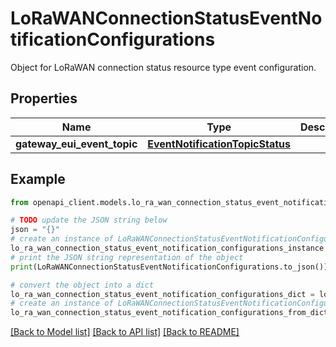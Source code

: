 # LoRaWANConnectionStatusEventNotificationConfigurations

Object for LoRaWAN connection status resource type event configuration.

## Properties

Name | Type | Description | Notes
------------ | ------------- | ------------- | -------------
**gateway_eui_event_topic** | [**EventNotificationTopicStatus**](EventNotificationTopicStatus.md) |  | [optional] 

## Example

```python
from openapi_client.models.lo_ra_wan_connection_status_event_notification_configurations import LoRaWANConnectionStatusEventNotificationConfigurations

# TODO update the JSON string below
json = "{}"
# create an instance of LoRaWANConnectionStatusEventNotificationConfigurations from a JSON string
lo_ra_wan_connection_status_event_notification_configurations_instance = LoRaWANConnectionStatusEventNotificationConfigurations.from_json(json)
# print the JSON string representation of the object
print(LoRaWANConnectionStatusEventNotificationConfigurations.to_json())

# convert the object into a dict
lo_ra_wan_connection_status_event_notification_configurations_dict = lo_ra_wan_connection_status_event_notification_configurations_instance.to_dict()
# create an instance of LoRaWANConnectionStatusEventNotificationConfigurations from a dict
lo_ra_wan_connection_status_event_notification_configurations_from_dict = LoRaWANConnectionStatusEventNotificationConfigurations.from_dict(lo_ra_wan_connection_status_event_notification_configurations_dict)
```
[[Back to Model list]](../README.md#documentation-for-models) [[Back to API list]](../README.md#documentation-for-api-endpoints) [[Back to README]](../README.md)


